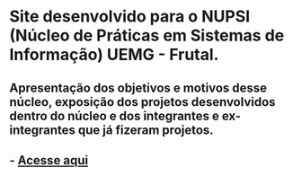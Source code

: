 # Site desenvolvido para o NUPSI (Núcleo de Práticas em Sistemas de Informação) UEMG - Frutal. 
## Apresentação dos objetivos e motivos desse núcleo, exposição dos projetos desenvolvidos dentro do núcleo e dos integrantes e ex-integrantes que já fizeram projetos.
## - [Acesse aqui](https://nupsi.uemgfrutal.com.br/)
